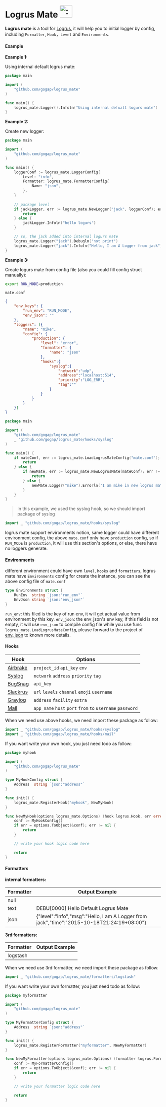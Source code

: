 # Logrus Mate <img src="http://i.imgur.com/hTeVwmJ.png" width="40" height="40" alt=":walrus:" class="emoji" title=":walrus:"/>

**Logrus mate** is a tool for [Logrus](https://github.com/Sirupsen/logrus), it will help you to initial logger by config, including `Formatter`, `Hook`，`Level` and `Environments`.

#### Example

**Example 1:**

Using internal default logrus mate:

```go
package main

import (
    "github.com/gogap/logrus_mate"
)

func main() {
    logrus_mate.Logger().Infoln("Using internal defualt logurs mate")
}
```

**Example 2:**

Create new logger:

```go
package main

import (
    "github.com/gogap/logrus_mate"
)

func main() {
    loggerConf := logrus_mate.LoggerConfig{
        Level: "info",
        Formatter: logrus_mate.FormatterConfig{
            Name: "json",
        },
    }
    
    // package level
    if jackLogger, err := logrus_mate.NewLogger("jack", loggerConf); err != nil {
        return
    } else {
        jackLogger.Infoln("hello logurs")
    }

    // so, the jack added into internal logurs mate
    logrus_mate.Logger("jack").Debugln("not print")
    logrus_mate.Logger("jack").Infoln("Hello, I am A Logger from jack")
}
```

**Example 3:**

Create logurs mate from config file (also you could fill config struct manually):

```bash
export RUN_MODE=production
```

`mate.conf`
```json
{
    "env_keys": {
        "run_env": "RUN_MODE",
        "env_json": ""
    },
    "loggers": [{
        "name": "mike",
        "config": {
            "production": {
                "level": "error",
                "formatter": {
                    "name": "json"
                },
                "hooks":{
                    "syslog":{
                        "network":"udp",
                        "address":"localhost:514",
                        "priority":"LOG_ERR",
                        "tag":""
                    }
                }
            }
        }
    }]
}
```

```go
package main

import (    
    "github.com/gogap/logrus_mate"
    _ "github.com/gogap/logrus_mate/hooks/syslog"
)

func main() {
    if mateConf, err := logrus_mate.LoadLogrusMateConfig("mate.conf"); err != nil {
        return
    } else {
        if newMate, err := logrus_mate.NewLogrusMate(mateConf); err != nil {
            return
        } else {
            newMate.Logger("mike").Errorln("I am mike in new logrus mate")
        }
    }
}
```

> In this example, we used the syslog hook, so we should import package of syslog

``` go
import _ "github.com/gogap/logrus_mate/hooks/syslog"
```

logrus mate support environments notion, same logger could have different environment config, the above `mate.conf` only have `production` config, so if `RUN_MODE` is `production`, it will use this section's options, or else, there have no loggers generate.

#### Environments

different environment could have own `level`, `hooks` and `formatters`, logrus mate have `Environments` config for create the instance, you can see the above config file of `mate.conf`

```go
type Environments struct {
    RunEnv  string `json:"run_env"`
    EnvJson string `json:"env_json"`
}
```

`run_env`: this filed is the key of run env, it will get actual value from environment by this key.
`env_json`: the env_json's env key, if this field is not empty, it will use `env_json` to compile config file while you use func `logrus_mate.LoadLogrusMateConfig`, please forward to the project of [env_json](https://github.com/gogap/env_json) to known more details.

#### Hooks
| Hook  | Options |
| ----- | ----------- |
| [Airbrake](https://github.com/gemnasium/logrus-airbrake-hook) | `project_id` `api_key` `env`|
| [Syslog](https://github.com/Sirupsen/logrus/blob/master/hooks/syslog/syslog.go) | `network` `address` `priority` `tag`|
| [BugSnag](https://github.com/Sirupsen/logrus/blob/master/hooks/bugsnag/bugsnag.go) | `api_key` |
| [Slackrus](https://github.com/johntdyer/slackrus) | `url` `levels` `channel` `emoji` `username`|
| [Graylog](https://github.com/gemnasium/logrus-graylog-hook) | `address` `facility` `extra`|
| [Mail](https://github.com/zbindenren/logrus_mail) | `app_name` `host` `port` `from` `to` `username` `password`|

When we need use above hooks, we need import these package as follow:

```go
import _ "github.com/gogap/logrus_mate/hooks/syslog"
import _ "github.com/gogap/logrus_mate/hooks/mail"
```

If you want write your own hook, you just need todo as follow:

```go
package myhook

import (
    "github.com/gogap/logrus_mate"
)

type MyHookConfig struct {
    Address  string `json:"address"`
}

func init() {
    logrus_mate.RegisterHook("myhook", NewMyHook)
}

func NewMyHook(options logrus_mate.Options) (hook logrus.Hook, err error) {
    conf := MyHookConfig{}
    if err = options.ToObject(&conf); err != nil {
        return
    }

    // write your hook logic code here

    return
}
```


#### Formatters

**internal formatters:**

| Formatter  | Output Example |
| ----- | ----------- |
|null||
|text|DEBU[0000] Hello Default Logrus Mate|
|json|{"level":"info","msg":"Hello, I am A Logger from jack","time":"2015-10-18T21:24:19+08:00"}|

**3rd formatters:**

| Formatter  | Output Example |
| ----- | ----------- |
|logstash||

When we need use 3rd formatter, we need import these package as follow:

```go
import _ "github.com/gogap/logrus_mate/formatters/logstash"
```

If you want write your own formatter, you just need todo as follow:

```go
package myformatter

import (
    "github.com/gogap/logrus_mate"
)

type MyFormatterConfig struct {
    Address  string `json:"address"`
}

func init() {
    logrus_mate.RegisterFormatter("myformatter", NewMyFormatter)
}

func NewMyFormatter(options logrus_mate.Options) (formatter logrus.Formatter, err error) {
    conf := MyFormatterConfig{}
    if err = options.ToObject(&conf); err != nil {
        return
    }

    // write your formatter logic code here

    return
}
```